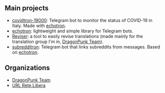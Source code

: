 ## Main projects

- [covidtron-19000](https://github.com/NicoNex/covidtron-19000): Telegram bot to monitor the status of COVID-19 in Italy. Made with [echotron](https://github.com/NicoNex/echotron).
- [echotron](https://github.com/NicoNex/echotron): lightweight and simple library for Telegram bots.
- [Reviser](https://github.com/DragonPunk-Team/Reviser): a tool to easily revise translations (made mainly for the translation group I'm in, [DragonPunk Team](https://github.com/DragonPunk-Team)).
- [subredditron](https://github.com/DjMike238/subredditron): Telegram bot that links subreddits from messages. Based on [echotron](https://github.com/NicoNex/echotron).

## Organizations

- [DragonPunk Team](https://github.com/DragonPunk-Team)
- [URL Rete Libera](https://github.com/URL-Rete-Libera)
